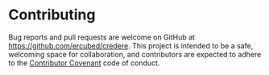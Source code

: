 # Contributing

Bug reports and pull requests are welcome on GitHub at https://github.com/ercubed/credere. This project is intended to be a safe, welcoming space for collaboration, and contributors are expected to adhere to the [Contributor Covenant](http://contributor-covenant.org) code of conduct.
